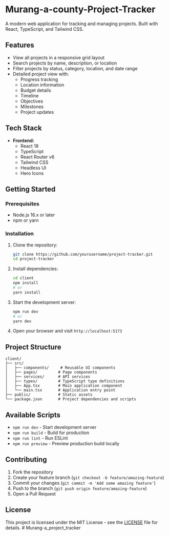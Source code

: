 #  Murang-a-county-Project-Tracker

A modern web application for tracking and managing projects. Built with React, TypeScript, and Tailwind CSS.

## Features

- View all projects in a responsive grid layout
- Search projects by name, description, or location
- Filter projects by status, category, location, and date range
- Detailed project view with:
  - Progress tracking
  - Location information
  - Budget details
  - Timeline
  - Objectives
  - Milestones
  - Project updates

## Tech Stack

- **Frontend:**
  - React 18
  - TypeScript
  - React Router v6
  - Tailwind CSS
  - Headless UI
  - Hero Icons

## Getting Started

### Prerequisites

- Node.js 16.x or later
- npm or yarn

### Installation

1. Clone the repository:
   ```bash
   git clone https://github.com/yourusername/project-tracker.git
   cd project-tracker
   ```

2. Install dependencies:
   ```bash
   cd client
   npm install
   # or
   yarn install
   ```

3. Start the development server:
   ```bash
   npm run dev
   # or
   yarn dev
   ```

4. Open your browser and visit `http://localhost:5173`

## Project Structure

```
client/
├── src/
│   ├── components/     # Reusable UI components
│   ├── pages/         # Page components
│   ├── services/      # API services
│   ├── types/         # TypeScript type definitions
│   ├── App.tsx        # Main application component
│   └── main.tsx       # Application entry point
├── public/            # Static assets
└── package.json       # Project dependencies and scripts
```

## Available Scripts

- `npm run dev` - Start development server
- `npm run build` - Build for production
- `npm run lint` - Run ESLint
- `npm run preview` - Preview production build locally

## Contributing

1. Fork the repository
2. Create your feature branch (`git checkout -b feature/amazing-feature`)
3. Commit your changes (`git commit -m 'Add some amazing feature'`)
4. Push to the branch (`git push origin feature/amazing-feature`)
5. Open a Pull Request

## License

This project is licensed under the MIT License - see the [LICENSE](LICENSE) file for details. # Murang-a_project_tracker
